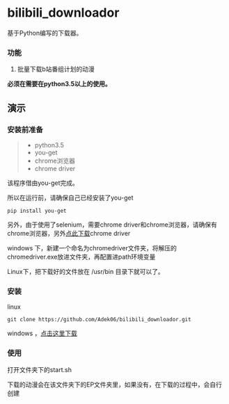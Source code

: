 # bilibili_downloador

基于Python编写的下载器。

### 功能

1. 批量下载b站番组计划的动漫



**必须在需要在python3.5以上的使用。**

## 演示





### 安装前准备

> - python3.5
> - you-get
> - chrome浏览器
> - chrome driver

该程序借由you-get完成。

所以在运行前，请确保自己已经安装了you-get

```
pip install you-get
```

另外，由于使用了selenium，需要chrome driver和chrome浏览器，请确保有chrome浏览器，另外[点此下载](https://sites.google.com/a/chromium.org/chromedriver/downloads)chrome driver

windows 下，新建一个命名为chromedriver文件夹，将解压的chromedriver.exe放进文件夹，再配置进path环境变量

Linux下，把下载好的文件放在 /usr/bin 目录下就可以了。

### 安装

linux

```
git clone https://github.com/Adek06/bilibili_downloador.git
```

windows ，[点击这里下载](https://codeload.github.com/Adek06/bilibili_downloador/zip/master)

###  使用

打开文件夹下的start.sh

下载的动漫会在该文件夹下的EP文件夹里，如果没有，在下载的过程中，会自行创建